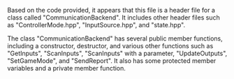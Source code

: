 Based on the code provided, it appears that this file is a header file for a class called "CommunicationBackend". It includes other header files such as "ControllerMode.hpp", "InputSource.hpp", and "state.hpp". 

The class "CommunicationBackend" has several public member functions, including a constructor, destructor, and various other functions such as "GetInputs", "ScanInputs", "ScanInputs" with a parameter, "UpdateOutputs", "SetGameMode", and "SendReport". It also has some protected member variables and a private member function.